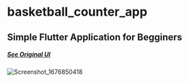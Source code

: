 # basketball_counter_app

## Simple Flutter Application for Begginers

#####  <a href="https://dribbble.com/shots/20688641-Telemedicine-Mobile-App" target="_blank">See Original UI</a>
![Screenshot_1676850418](https://user-images.githubusercontent.com/85020587/219982840-f4d4bf6d-77b0-43d5-9eca-40069c50a779.png)
